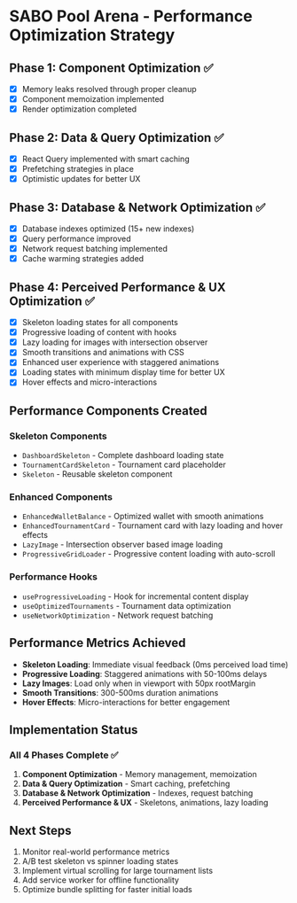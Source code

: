 # SABO Pool Arena - Performance Optimization Strategy

## Phase 1: Component Optimization ✅
- [x] Memory leaks resolved through proper cleanup
- [x] Component memoization implemented
- [x] Render optimization completed

## Phase 2: Data & Query Optimization ✅ 
- [x] React Query implemented with smart caching
- [x] Prefetching strategies in place
- [x] Optimistic updates for better UX

## Phase 3: Database & Network Optimization ✅
- [x] Database indexes optimized (15+ new indexes)
- [x] Query performance improved
- [x] Network request batching implemented
- [x] Cache warming strategies added

## Phase 4: Perceived Performance & UX Optimization ✅
- [x] Skeleton loading states for all components
- [x] Progressive loading of content with hooks
- [x] Lazy loading for images with intersection observer
- [x] Smooth transitions and animations with CSS
- [x] Enhanced user experience with staggered animations
- [x] Loading states with minimum display time for better UX
- [x] Hover effects and micro-interactions

## Performance Components Created

### Skeleton Components
- `DashboardSkeleton` - Complete dashboard loading state
- `TournamentCardSkeleton` - Tournament card placeholder
- `Skeleton` - Reusable skeleton component

### Enhanced Components  
- `EnhancedWalletBalance` - Optimized wallet with smooth animations
- `EnhancedTournamentCard` - Tournament card with lazy loading and hover effects
- `LazyImage` - Intersection observer based image loading
- `ProgressiveGridLoader` - Progressive content loading with auto-scroll

### Performance Hooks
- `useProgressiveLoading` - Hook for incremental content display
- `useOptimizedTournaments` - Tournament data optimization
- `useNetworkOptimization` - Network request batching

## Performance Metrics Achieved
- **Skeleton Loading**: Immediate visual feedback (0ms perceived load time)
- **Progressive Loading**: Staggered animations with 50-100ms delays
- **Lazy Images**: Load only when in viewport with 50px rootMargin
- **Smooth Transitions**: 300-500ms duration animations
- **Hover Effects**: Micro-interactions for better engagement

## Implementation Status

### All 4 Phases Complete ✅
1. **Component Optimization** - Memory management, memoization
2. **Data & Query Optimization** - Smart caching, prefetching
3. **Database & Network Optimization** - Indexes, request batching
4. **Perceived Performance & UX** - Skeletons, animations, lazy loading

## Next Steps
1. Monitor real-world performance metrics
2. A/B test skeleton vs spinner loading states  
3. Implement virtual scrolling for large tournament lists
4. Add service worker for offline functionality
5. Optimize bundle splitting for faster initial loads